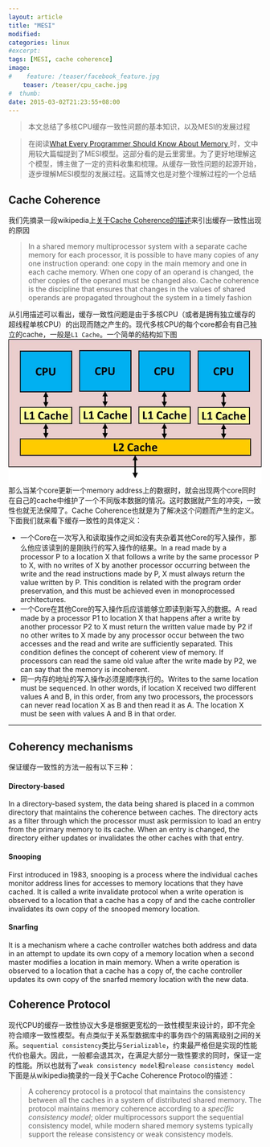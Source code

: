 ```yaml
---
layout: article
title: "MESI"
modified:
categories: linux   
#excerpt:
tags: [MESI, cache coherence]
image:
#    feature: /teaser/facebook_feature.jpg
    teaser: /teaser/cpu_cache.jpg
#  thumb:
date: 2015-03-02T21:23:55+08:00
---
```


> 本文总结了多核CPU缓存一致性问题的基本知识，以及MESI的发展过程

> 在阅读[What Every Programmer Should Know About Memory ](http://www.akkadia.org/drepper/cpumemory.pdf)时，文中用较大篇幅提到了MESI模型。这部分看的是云里雾里。为了更好地理解这个模型，博主做了一定的资料收集和梳理。从缓存一致性问题的起源开始，逐步理解MESI模型的发展过程。这篇博文也是对整个理解过程的一个总结

## Cache Coherence

我们先摘录一段wikipedia上[关于Cache Coherence的描述](http://en.wikipedia.org/wiki/Cache_coherence)来引出缓存一致性出现的原因

> In a shared memory multiprocessor system with a separate cache memory for each processor, it is possible to have many copies of any one instruction operand: one copy in the main memory and one in each cache memory. When one copy of an operand is changed, the other copies of the operand must be changed also. Cache coherence is the discipline that ensures that changes in the values of shared operands are propagated throughout the system in a timely fashion

从引用描述可以看出，缓存一致性问题是由于多核CPU（或者是拥有独立缓存的超线程单核CPU）的出现而随之产生的。现代多核CPU的每个core都会有自己独立的cache，一般是`L1 Cache`。一个简单的结构如下图
![shared_memory](/images/linux/cpu_cache/shared_memory.jpg)
那么当某个core更新一个memory address上的数据时，就会出现两个core同时在自己的cache中维护了一个不同版本数据的情况。这时数据就产生的冲突，一致性也就无法保障了。Cache Coherence也就是为了解决这个问题而产生的定义。下面我们就来看下缓存一致性的具体定义：

- 一个Core在一次写入和读取操作之间如没有夹杂着其他Core的写入操作，那么他应该读到的是刚执行的写入操作的结果。In a read made by a processor P to a location X that follows a write by the same processor P to X, with no writes of X by another processor occurring between the write and the read instructions made by P, X must always return the value written by P. This condition is related with the program order preservation, and this must be achieved even in monoprocessed architectures.
- 一个Core在其他Core的写入操作后应该能够立即读到新写入的数据。A read made by a processor P1 to location X that happens after a write by another processor P2 to X must return the written value made by P2 if no other writes to X made by any processor occur between the two accesses and the read and write are sufficiently separated. This condition defines the concept of coherent view of memory. If processors can read the same old value after the write made by P2, we can say that the memory is incoherent.
- 同一内存的地址的写入操作必须是顺序执行的。Writes to the same location must be sequenced. In other words, if location X received two different values A and B, in this order, from any two processors, the processors can never read location X as B and then read it as A. The location X must be seen with values A and B in that order.


---


## Coherency mechanisms

保证缓存一致性的方法一般有以下三种：

#### Directory-based
In a directory-based system, the data being shared is placed in a common directory that maintains the coherence between caches. The directory acts as a filter through which the processor must ask permission to load an entry from the primary memory to its cache. When an entry is changed, the directory either updates or invalidates the other caches with that entry.

#### Snooping
First introduced in 1983, snooping is a process where the individual caches monitor address lines for accesses to memory locations that they have cached. It is called a write invalidate protocol when a write operation is observed to a location that a cache has a copy of and the cache controller invalidates its own copy of the snooped memory location.

#### Snarfing
It is a mechanism where a cache controller watches both address and data in an attempt to update its own copy of a memory location when a second master modifies a location in main memory. When a write operation is observed to a location that a cache has a copy of, the cache controller updates its own copy of the snarfed memory location with the new data.





## Coherence Protocol


现代CPU的缓存一致性协议大多是根据更宽松的一致性模型来设计的，即不完全符合顺序一致性模型。有点类似于关系型数据库中的事务四个的隔离级别之间的关系。`sequential consistency`类比与`Serializable`，约束最严格但是实现的性能代价也最大。因此，一般都会退其次，在满足大部分一致性要求的同时，保证一定的性能。所以也就有了`weak consistency model`和`release consistency model`
下面是从wikipedia摘录的一段关于Cache Coherence Protocol的描述：

> A coherency protocol is a protocol that maintains the consistency between all the caches in a system of distributed shared memory. The protocol maintains memory coherence according to a *specific consistency model*; 
> older multiprocessors support the sequential consistency model, while modern shared memory systems typically support the release consistency or weak consistency models.





